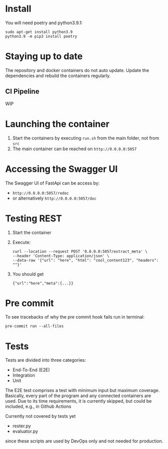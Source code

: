 
# Install

You will need poetry and python3.9.1:

`sudo apt-get install python3.9`     
`python3.9 -m pip3 install poetry`

# Staying up to date

The repository and docker containers do not auto update.
Update the dependencies and rebuild the containers regularly.

## CI Pipeline

WIP

# Launching the container

1. Start the containers by executing `run.sh` from the main folder, not from `src`
2. The main container can be reached on `http://0.0.0.0:5057`

# Accessing the Swagger UI

The Swagger UI of FastApi can be access by:

- `http://0.0.0.0:5057/redoc`
- or alternatively `http://0.0.0.0:5057/doc`

# Testing REST

1. Start the container
2. Execute:
   
    ```
    curl --location --request POST '0.0.0.0:5057/extract_meta' \
    --header 'Content-Type: application/json' \
    --data-raw '{"url": "here", "html": "cool_content123", "headers": ""}'
    ```
   
3. You should get
   
    ```
   {"url":"here","meta":{...}}     
    ```

# Pre commit

To see tracebacks of why the pre commit hook fails run in terminal:

```
pre-commit run --all-files 
```


# Tests

Tests are divided into three categories:

- End-To-End (E2E)
- Integration
- Unit

The E2E test comprises a test with minimum input but maximum coverage.
Basically, every part of the program and any connected containers are used.
Due to its time requirements, it is currently skipped, but could be included, e.g., in Github Actions

Currently not covered by tests yet

- rester.py
- evaluator.py

since these scripts are used by DevOps only and not needed for production.
